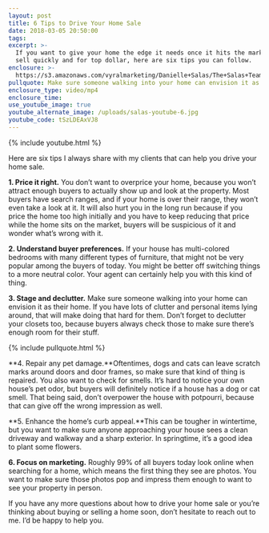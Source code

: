 ```yaml
---
layout: post
title: 6 Tips to Drive Your Home Sale
date: 2018-03-05 20:50:00
tags:
excerpt: >-
  If you want to give your home the edge it needs once it hits the market to
  sell quickly and for top dollar, here are six tips you can follow.
enclosure: >-
  https://s3.amazonaws.com/vyralmarketing/Danielle+Salas/The+Salas+Team-+6+Tips+to+Drive+Your+Home+Sale.mp4
pullquote: Make sure someone walking into your home can envision it as their home.
enclosure_type: video/mp4
enclosure_time:
use_youtube_image: true
youtube_alternate_image: /uploads/salas-youtube-6.jpg
youtube_code: tSzLDEAxVJ8
---
```


{% include youtube.html %}

Here are six tips I always share with my clients that can help you drive your home sale.

**1. Price it right.** You don’t want to overprice your home, because you won’t attract enough buyers to actually show up and look at the property. Most buyers have search ranges, and if your home is over their range, they won’t even take a look at it. It will also hurt you in the long run because if you price the home too high initially and you have to keep reducing that price while the home sits on the market, buyers will be suspicious of it and wonder what’s wrong with it.

**2. Understand buyer preferences.** If your house has multi-colored bedrooms with many different types of furniture, that might not be very popular among the buyers of today. You might be better off switching things to a more neutral color. Your agent can certainly help you with this kind of thing.

**3. Stage and declutter.** Make sure someone walking into your home can envision it as their home. If you have lots of clutter and personal items lying around, that will make doing that hard for them. Don’t forget to declutter your closets too, because buyers always check those to make sure there’s enough room for their stuff.

{% include pullquote.html %}

**4. Repair any pet damage.**Oftentimes, dogs and cats can leave scratch marks around doors and door frames, so make sure that kind of thing is repaired. You also want to check for smells. It’s hard to notice your own house’s pet odor, but buyers will definitely notice if a house has a dog or cat smell. That being said, don’t overpower the house with potpourri, because that can give off the wrong impression as well.

**5. Enhance the home’s curb appeal.**This can be tougher in wintertime, but you want to make sure anyone approaching your house sees a clean driveway and walkway and a sharp exterior. In springtime, it’s a good idea to plant some flowers.

**6. Focus on marketing.** Roughly 99% of all buyers today look online when searching for a home, which means the first thing they see are photos. You want to make sure those photos pop and impress them enough to want to see your property in person.

If you have any more questions about how to drive your home sale or you’re thinking about buying or selling a home soon, don’t hesitate to reach out to me. I’d be happy to help you.